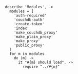     describe 'Modules', ->
      modules = [
        'auth-required'
        'couchdb-auth'
        'create-token'
        'index'
        'make_couchdb_proxy'
        'make_plain_proxy'
        'make_proxy'
        'public_proxy'
      ]
      for m in modules
        do (m) ->
          it "#{m} should load", ->
            require "../#{m}"
